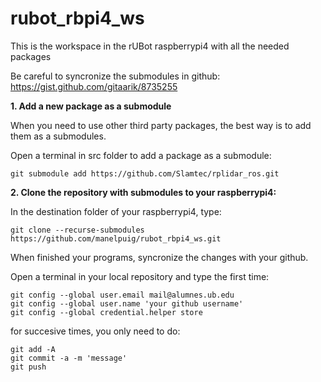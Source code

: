 # rubot_rbpi4_ws

This is the workspace in the rUBot raspberrypi4 with all the needed packages

Be careful to syncronize the submodules in github:
https://gist.github.com/gitaarik/8735255

**1. Add a new package as a submodule**

When you need to use other third party packages, the best way is to add them as a submodules.

Open a terminal in src folder to add a package as a submodule:
```shell
git submodule add https://github.com/Slamtec/rplidar_ros.git
```

**2. Clone the repository with submodules to your raspberrypi4:**

In the destination folder of your raspberrypi4, type:
```shell
git clone --recurse-submodules https://github.com/manelpuig/rubot_rbpi4_ws.git
```
When finished your programs, syncronize the changes with your github.

Open a terminal in your local repository and type the first time:
```shell
git config --global user.email mail@alumnes.ub.edu
git config --global user.name 'your github username'
git config --global credential.helper store
```
for succesive times, you only need to do:
```shell
git add -A
git commit -a -m 'message'
git push
```
